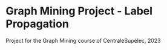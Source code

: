 # Graph Mining Project - Label Propagation

Project for the Graph Mining course of CentraleSupélec, 2023
